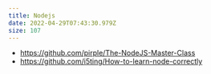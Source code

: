 ```yaml
---
title: Nodejs
date: 2022-04-29T07:43:30.979Z
size: 107
---
```

- https://github.com/pirple/The-NodeJS-Master-Class
- https://github.com/i5ting/How-to-learn-node-correctly
